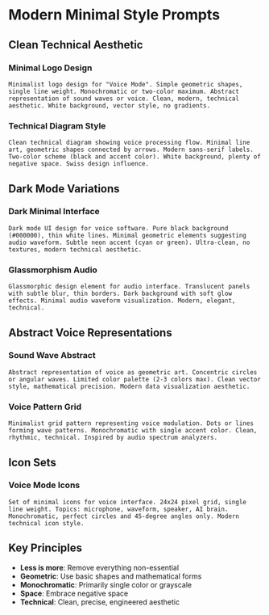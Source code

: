 # Modern Minimal Style Prompts

## Clean Technical Aesthetic

### Minimal Logo Design
```
Minimalist logo design for "Voice Mode". Simple geometric shapes, single line weight. Monochromatic or two-color maximum. Abstract representation of sound waves or voice. Clean, modern, technical aesthetic. White background, vector style, no gradients.
```

### Technical Diagram Style
```
Clean technical diagram showing voice processing flow. Minimal line art, geometric shapes connected by arrows. Modern sans-serif labels. Two-color scheme (black and accent color). White background, plenty of negative space. Swiss design influence.
```

## Dark Mode Variations

### Dark Minimal Interface
```
Dark mode UI design for voice software. Pure black background (#000000), thin white lines. Minimal geometric elements suggesting audio waveform. Subtle neon accent (cyan or green). Ultra-clean, no textures, modern technical aesthetic.
```

### Glassmorphism Audio
```
Glassmorphic design element for audio interface. Translucent panels with subtle blur, thin borders. Dark background with soft glow effects. Minimal audio waveform visualization. Modern, elegant, technical.
```

## Abstract Voice Representations

### Sound Wave Abstract
```
Abstract representation of voice as geometric art. Concentric circles or angular waves. Limited color palette (2-3 colors max). Clean vector style, mathematical precision. Modern data visualization aesthetic.
```

### Voice Pattern Grid
```
Minimalist grid pattern representing voice modulation. Dots or lines forming wave patterns. Monochromatic with single accent color. Clean, rhythmic, technical. Inspired by audio spectrum analyzers.
```

## Icon Sets

### Voice Mode Icons
```
Set of minimal icons for voice interface. 24x24 pixel grid, single line weight. Topics: microphone, waveform, speaker, AI brain. Monochromatic, perfect circles and 45-degree angles only. Modern technical icon style.
```

## Key Principles
- **Less is more**: Remove everything non-essential
- **Geometric**: Use basic shapes and mathematical forms
- **Monochromatic**: Primarily single color or grayscale
- **Space**: Embrace negative space
- **Technical**: Clean, precise, engineered aesthetic